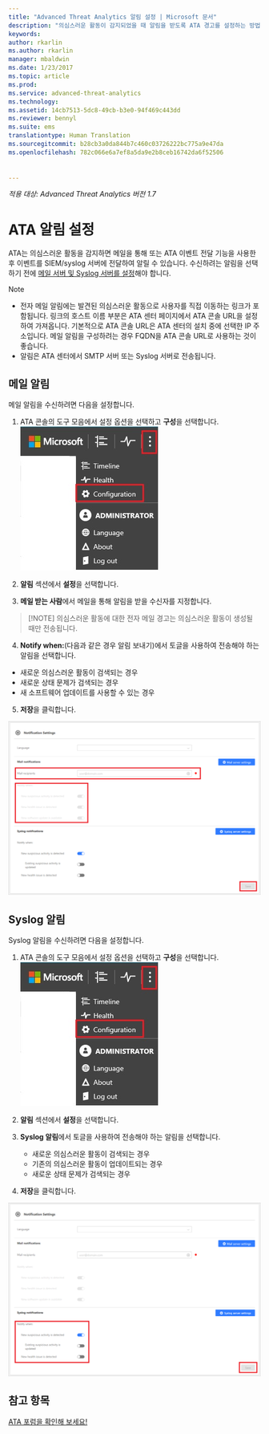 ```yaml
---
title: "Advanced Threat Analytics 알림 설정 | Microsoft 문서"
description: "의심스러운 활동이 감지되었을 때 알림을 받도록 ATA 경고를 설정하는 방법을 설명합니다."
keywords: 
author: rkarlin
ms.author: rkarlin
manager: mbaldwin
ms.date: 1/23/2017
ms.topic: article
ms.prod: 
ms.service: advanced-threat-analytics
ms.technology: 
ms.assetid: 14cb7513-5dc8-49cb-b3e0-94f469c443dd
ms.reviewer: bennyl
ms.suite: ems
translationtype: Human Translation
ms.sourcegitcommit: b28cb3a0da844b7c460c03726222bc775a9e47da
ms.openlocfilehash: 782c066e6a7ef8a5da9e2b8ceb16742da6f52506


---
```


*적용 대상: Advanced Threat Analytics 버전 1.7*



# <a name="set-ata-notifications"></a>ATA 알림 설정
ATA는 의심스러운 활동을 감지하면 메일을 통해 또는 ATA 이벤트 전달 기능을 사용한 후 이벤트를 SIEM/syslog 서버에 전달하여 알릴 수 있습니다. 수신하려는 알림을 선택하기 전에 [메일 서버 및 Syslog 서버를 설정](setting-syslog-email-server-settings.md)해야 합니다.

> [!NOTE]
> -   전자 메일 알림에는 발견된 의심스러운 활동으로 사용자를 직접 이동하는 링크가 포함됩니다. 링크의 호스트 이름 부분은 ATA 센터 페이지에서 ATA 콘솔 URL을 설정하여 가져옵니다. 기본적으로 ATA 콘솔 URL은 ATA 센터의 설치 중에 선택한 IP 주소입니다.  메일 알림을 구성하려는 경우 FQDN을 ATA 콘솔 URL로 사용하는 것이 좋습니다.
> -   알림은 ATA 센터에서 SMTP 서버 또는 Syslog 서버로 전송됩니다.

## <a name="mail-notifications"></a>메일 알림
메일 알림을 수신하려면 다음을 설정합니다.


1. ATA 콘솔의 도구 모음에서 설정 옵션을 선택하고 **구성**을 선택합니다.
![ATA 구성 설정 아이콘](media/ATA-config-icon.JPG)

2. **알림** 섹션에서 **설정**을 선택합니다.
3. **메일 받는 사람**에서 메일을 통해 알림을 받을 수신자를 지정합니다.
>   [!NOTE]
>   의심스러운 활동에 대한 전자 메일 경고는 의심스러운 활동이 생성될 때만 전송됩니다.

4. **Notify when:**(다음과 같은 경우 알림 보내기)에서 토글을 사용하여 전송해야 하는 알림을 선택합니다.
  - 새로운 의심스러운 활동이 검색되는 경우
  - 새로운 상태 문제가 검색되는 경우
  - 새 소프트웨어 업데이트를 사용할 수 있는 경우

5. **저장**을 클릭합니다.

![ATA 메일 알림 설정 이미지](media/ATA-mail-notification-settings-1.7.png)


## <a name="syslog-notification"></a>Syslog 알림

Syslog 알림을 수신하려면 다음을 설정합니다.


1. ATA 콘솔의 도구 모음에서 설정 옵션을 선택하고 **구성**을 선택합니다.
![ATA 구성 설정 아이콘](media/ATA-config-icon.JPG)

2. **알림** 섹션에서 **설정**을 선택합니다.
3. **Syslog 알림**에서 토글을 사용하여 전송해야 하는 알림을 선택합니다.


    - 새로운 의심스러운 활동이 검색되는 경우
    - 기존의 의심스러운 활동이 업데이트되는 경우
    - 새로운 상태 문제가 검색되는 경우
5. **저장**을 클릭합니다.

![ATA 알림 설정 이미지](media/ATA-syslog-notification-settings-1.7.png)




## <a name="see-also"></a>참고 항목
[ATA 포럼을 확인해 보세요!](https://social.technet.microsoft.com/Forums/security/home?forum=mata)



<!--HONumber=Feb17_HO1-->


